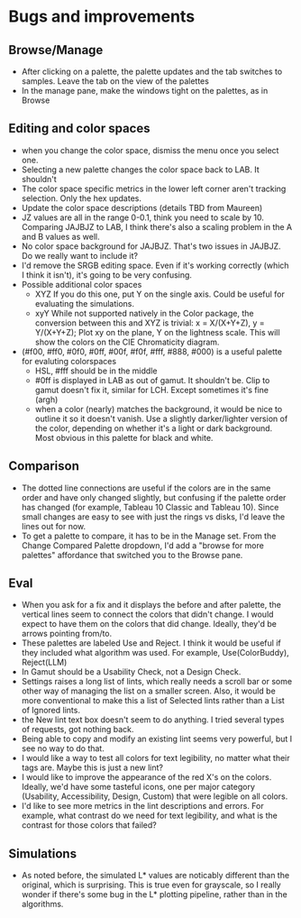 # Bugs and improvements

## Browse/Manage
- After clicking on a palette, the palette updates and the tab switches to samples. Leave the tab on the view of the palettes
- In the manage pane, make the windows tight on the palettes, as in Browse

## Editing and color spaces
- when you change the color space, dismiss the menu once you select one.
- Selecting a new palette changes the color space back to LAB. It shouldn't
- The color space specific  metrics in the lower left corner aren't tracking selection. Only the hex updates.
- Update the color space descriptions (details TBD from Maureen)
- JZ values are all in the range 0-0.1, think you need to scale by 10. Comparing JAJBJZ to LAB, I think there's also a scaling problem in the A and B values as well. 
- No color space background for JAJBJZ. That's two issues in JAJBJZ. Do we really want to include it?
- I'd remove the SRGB editing space. Even if it's working correctly (which I think it isn't), it's going to be very confusing. 
- Possible additional color spaces
    - XYZ If you do this one, put Y on the single axis. Could be useful for evaluating the simulations.
    - xyY While not supported natively in the Color package, the conversion between this and XYZ is trivial: x = X/(X+Y+Z), y = Y/(X+Y+Z);  Plot xy on the plane, Y on the lightness scale. This will show the colors on the CIE Chromaticity diagram.
- (#f00, #ff0, #0f0, #0ff, #00f, #f0f, #fff, #888, #000) is a useful palette for evaluting colorspaces
    - HSL, #fff should be in the middle
    - #0ff is displayed in LAB as out of gamut. It shouldn't be. Clip to gamut doesn't fix it, similar for LCH. Except sometimes it's fine (argh)
    - when a color (nearly) matches the background, it would be nice to outline it so it doesn't vanish. Use a slightly darker/lighter version of the color, depending on whether it's a light or dark background. Most obvious in this palette for black and white.

## Comparison
- The dotted line connections are useful if the colors are in the same order and have only changed slightly, but confusing if the palette order has changed (for example, Tableau 10 Classic and Tableau 10). Since small changes are easy to see with just the rings vs disks, I'd leave the lines out for now.
- To get a palette to compare, it has to be in the Manage set. From the Change Compared Palette dropdown, I'd add a "browse for more palettes" affordance that switched you to the Browse pane.

## Eval
- When you ask for a fix and it displays the before and after palette, the vertical lines seem to connect the colors that didn't change. I would expect to have them on the colors that did change. Ideally, they'd be arrows pointing from/to.
- These palettes are labeled Use and Reject. I think it would be useful if they included what algorithm was used. For example, Use(ColorBuddy), Reject(LLM) 
- In Gamut should be a Usability Check, not a Design Check.
- Settings raises a long list of lints, which really needs a scroll bar or some other way of managing the list on a smaller screen. Also, it would be more conventional to make this a list of Selected lints rather than a List of Ignored lints. 
- the New lint text box doesn't seem to do anything. I tried several types of requests, got nothing back.
- Being able to copy and modify an existing lint seems very powerful, but I see no way to do that. 
- I would like a way to test all colors for text legibility, no matter what their tags are. Maybe this is just a new lint? 
- I would like to improve the appearance of the red X's on the colors. Ideally, we'd have some tasteful icons, one per major category (Usability, Accessibility, Design, Custom) that were legible on all colors.
- I'd like to see more metrics in the lint descriptions and errors. For example, what contrast do we need for text legibility, and what is the contrast for those colors that failed?


## Simulations
- As noted before, the simulated L* values are noticably different than the original, which is surprising. This is true even for grayscale, so I really wonder if there's some bug in the L* plotting pipeline, rather than in the algorithms. 





